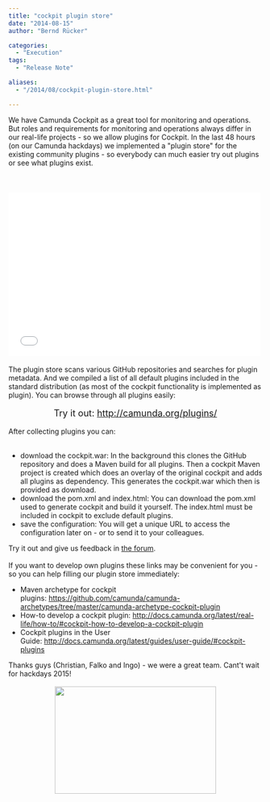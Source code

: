 ```yaml
---
title: "cockpit plugin store"
date: "2014-08-15"
author: "Bernd Rücker"

categories:
  - "Execution"
tags: 
  - "Release Note"

aliases:
  - "/2014/08/cockpit-plugin-store.html"

---
```


<div>
We have Camunda Cockpit as a great tool for monitoring and operations. But roles and requirements for monitoring and operations always differ in our real-life projects -&nbsp;so we allow plugins for Cockpit. In the last 48 hours (on our Camunda hackdays) we implemented a "plugin store" for the existing community plugins - so everybody can much easier try out plugins or see what plugins exist.<br />
<br />
<a name='more'></a><br />
<br />
<iframe allowfullscreen="" frameborder="0" height="325" mozallowfullscreen="" src="//player.vimeo.com/video/103495911" webkitallowfullscreen="" width="500"></iframe><br />
<br />
The plugin store scans various GitHub repositories and searches for plugin metadata. And we compiled a list of all default plugins included in the standard distribution (as most of the cockpit functionality is implemented as plugin). You can browse through all plugins easily:<br />
<br />
<div style="text-align: center;">
<span style="font-size: large;">Try it out:&nbsp;<a href="http://camunda.org/plugins/" target="_blank">http://camunda.org/plugins/</a></span></div>
<br />
After collecting plugins you can:<br />
<br />
<ul>
<li>download the cockpit.war: In the background this clones the GitHub repository and does a Maven build for all plugins. Then a cockpit Maven project is created which does an overlay of the original cockpit and adds all plugins as dependency. This generates the cockpit.war which then is provided as download.</li>
<li>download the pom.xml and index.html: You can download the pom.xml used to generate cockpit and build it yourself. The index.html must be included in cockpit to exclude default plugins.</li>
<li>save the configuration: You will get a unique URL to access the configuration later on - or to send it to your colleagues.</li>
</ul>
<div>
Try it out and give us feedback in <a href="http://camunda.org/community/forum.html" target="_blank">the forum</a>.</div>
<div>
<br /></div>
<div>
If you want to develop own plugins these links may be convenient for you - so you can help filling our plugin store immediately:</div>
<div>
<ul>
<li>Maven archetype for cockpit plugins:&nbsp;<a href="https://github.com/camunda/camunda-archetypes/tree/master/camunda-archetype-cockpit-plugin">https://github.com/camunda/camunda-archetypes/tree/master/camunda-archetype-cockpit-plugin</a></li>
<li>How-to develop a cockpit plugin:&nbsp;<a href="http://docs.camunda.org/latest/real-life/how-to/#cockpit-how-to-develop-a-cockpit-plugin">http://docs.camunda.org/latest/real-life/how-to/#cockpit-how-to-develop-a-cockpit-plugin</a></li>
<li>Cockpit plugins in the User Guide:&nbsp;<a href="http://docs.camunda.org/latest/guides/user-guide/#cockpit-plugins">http://docs.camunda.org/latest/guides/user-guide/#cockpit-plugins</a></li>
</ul>
<div>
Thanks guys (Christian, Falko and Ingo) - we were a great team. Cant't wait for hackdays 2015!</div>
</div>
<div>
<br /></div>
<div class="separator" style="clear: both; text-align: center;">
<a href="http://2.bp.blogspot.com/-qKDSXydTC_8/U-2s3pgLb8I/AAAAAAAAAPs/fo3C5Ffvhek/s1600/team.png" imageanchor="1" style="margin-left: 1em; margin-right: 1em;"><img border="0" src="http://2.bp.blogspot.com/-qKDSXydTC_8/U-2s3pgLb8I/AAAAAAAAAPs/fo3C5Ffvhek/s1600/team.png" height="213" width="320" /></a></div>
<div>
<br /></div>

</div>